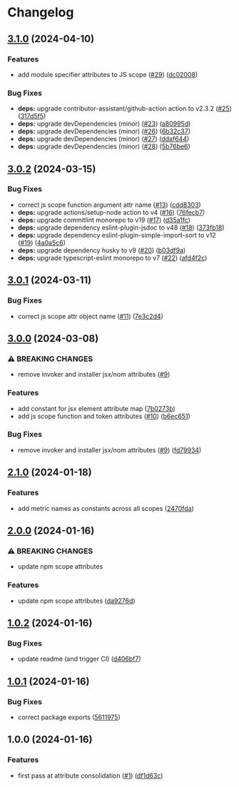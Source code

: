 # Changelog

## [3.1.0](https://github.com/ibm-telemetry/telemetry-attributes-js/compare/v3.0.2...v3.1.0) (2024-04-10)


### Features

* add module specifier attributes to JS scope ([#29](https://github.com/ibm-telemetry/telemetry-attributes-js/issues/29)) ([dc02008](https://github.com/ibm-telemetry/telemetry-attributes-js/commit/dc02008c2de3a69d4eb7157b036455d70a3ed903))


### Bug Fixes

* **deps:** upgrade contributor-assistant/github-action action to v2.3.2 ([#25](https://github.com/ibm-telemetry/telemetry-attributes-js/issues/25)) ([317d5f5](https://github.com/ibm-telemetry/telemetry-attributes-js/commit/317d5f5e8e25859d3f96710e7a22cab2576b7f3a))
* **deps:** upgrade devDependencies (minor) ([#23](https://github.com/ibm-telemetry/telemetry-attributes-js/issues/23)) ([a80995d](https://github.com/ibm-telemetry/telemetry-attributes-js/commit/a80995d9eac016a80cdc55ccb84a075eb41a4193))
* **deps:** upgrade devDependencies (minor) ([#26](https://github.com/ibm-telemetry/telemetry-attributes-js/issues/26)) ([6b32c37](https://github.com/ibm-telemetry/telemetry-attributes-js/commit/6b32c37b42cbaa9ad3c7d54eb24d5e51e8f5675e))
* **deps:** upgrade devDependencies (minor) ([#27](https://github.com/ibm-telemetry/telemetry-attributes-js/issues/27)) ([ddaf644](https://github.com/ibm-telemetry/telemetry-attributes-js/commit/ddaf6443843fcc0aa4515f35e976ef839e00069c))
* **deps:** upgrade devDependencies (minor) ([#28](https://github.com/ibm-telemetry/telemetry-attributes-js/issues/28)) ([5b76be6](https://github.com/ibm-telemetry/telemetry-attributes-js/commit/5b76be6330d3d866416a970bf4c159aa26e7049d))

## [3.0.2](https://github.com/ibm-telemetry/telemetry-attributes-js/compare/v3.0.1...v3.0.2) (2024-03-15)


### Bug Fixes

* correct js scope function argument attr name ([#13](https://github.com/ibm-telemetry/telemetry-attributes-js/issues/13)) ([cdd8303](https://github.com/ibm-telemetry/telemetry-attributes-js/commit/cdd83030cd2c9e7d0669c5ebfef1644b875e70ce))
* **deps:** upgrade actions/setup-node action to v4 ([#16](https://github.com/ibm-telemetry/telemetry-attributes-js/issues/16)) ([76fecb7](https://github.com/ibm-telemetry/telemetry-attributes-js/commit/76fecb7e1832409efb3a13d70c4749e8ed9ea7f1))
* **deps:** upgrade commitlint monorepo to v19 ([#17](https://github.com/ibm-telemetry/telemetry-attributes-js/issues/17)) ([d35a1fc](https://github.com/ibm-telemetry/telemetry-attributes-js/commit/d35a1fc6615a099bb6aaab9dca304690ed73770c))
* **deps:** upgrade dependency eslint-plugin-jsdoc to v48 ([#18](https://github.com/ibm-telemetry/telemetry-attributes-js/issues/18)) ([373fb18](https://github.com/ibm-telemetry/telemetry-attributes-js/commit/373fb18a9e838b0de870af5b2ebfd89fc9f8fc35))
* **deps:** upgrade dependency eslint-plugin-simple-import-sort to v12 ([#19](https://github.com/ibm-telemetry/telemetry-attributes-js/issues/19)) ([4a0a5c6](https://github.com/ibm-telemetry/telemetry-attributes-js/commit/4a0a5c63715e5d5abc1dd474fa15c9bc3c750b88))
* **deps:** upgrade dependency husky to v9 ([#20](https://github.com/ibm-telemetry/telemetry-attributes-js/issues/20)) ([b03df9a](https://github.com/ibm-telemetry/telemetry-attributes-js/commit/b03df9a54bff626d890e803becbc98c6fc777d61))
* **deps:** upgrade typescript-eslint monorepo to v7 ([#22](https://github.com/ibm-telemetry/telemetry-attributes-js/issues/22)) ([afd4f2c](https://github.com/ibm-telemetry/telemetry-attributes-js/commit/afd4f2ceb5280a023fd5b675b8c500ce7c800e2d))

## [3.0.1](https://github.com/ibm-telemetry/telemetry-attributes-js/compare/v3.0.0...v3.0.1) (2024-03-11)


### Bug Fixes

* correct js scope attr object name ([#11](https://github.com/ibm-telemetry/telemetry-attributes-js/issues/11)) ([7e3c2d4](https://github.com/ibm-telemetry/telemetry-attributes-js/commit/7e3c2d4e43aab3cdb073be96e65343e6e8c78557))

## [3.0.0](https://github.com/ibm-telemetry/telemetry-attributes-js/compare/v2.1.0...v3.0.0) (2024-03-08)


### ⚠ BREAKING CHANGES

* remove invoker and installer jsx/nom attributes ([#9](https://github.com/ibm-telemetry/telemetry-attributes-js/issues/9))

### Features

* add constant for jsx element attribute map ([7b0273b](https://github.com/ibm-telemetry/telemetry-attributes-js/commit/7b0273bafcddaba8753afeebdcc0cc883359fc63))
* add js scope function and token attributes ([#10](https://github.com/ibm-telemetry/telemetry-attributes-js/issues/10)) ([b6ec651](https://github.com/ibm-telemetry/telemetry-attributes-js/commit/b6ec6513c858afe4f83fd4b8bf380a791cc04a84))


### Bug Fixes

* remove invoker and installer jsx/nom attributes ([#9](https://github.com/ibm-telemetry/telemetry-attributes-js/issues/9)) ([fd79934](https://github.com/ibm-telemetry/telemetry-attributes-js/commit/fd7993447928377140ed967fbc0875c6867804c1))

## [2.1.0](https://github.com/ibm-telemetry/telemetry-attributes-js/compare/v2.0.0...v2.1.0) (2024-01-18)


### Features

* add metric names as constants across all scopes ([2470fda](https://github.com/ibm-telemetry/telemetry-attributes-js/commit/2470fda3f09ffdbf92bd8c718864b9c9d3f2e686))

## [2.0.0](https://github.com/ibm-telemetry/telemetry-attributes-js/compare/v1.0.2...v2.0.0) (2024-01-16)


### ⚠ BREAKING CHANGES

* update npm scope attributes

### Features

* update npm scope attributes ([da9276d](https://github.com/ibm-telemetry/telemetry-attributes-js/commit/da9276d4dfb987b8ee9f45410df5be9653e7b9fd))

## [1.0.2](https://github.com/ibm-telemetry/telemetry-attributes-js/compare/v1.0.1...v1.0.2) (2024-01-16)


### Bug Fixes

* update readme (and trigger CI) ([d406bf7](https://github.com/ibm-telemetry/telemetry-attributes-js/commit/d406bf7859662e6da36ada61f9eff2c7f3cf6799))

## [1.0.1](https://github.com/ibm-telemetry/telemetry-attributes-js/compare/v1.0.0...v1.0.1) (2024-01-16)


### Bug Fixes

* correct package exports ([5611975](https://github.com/ibm-telemetry/telemetry-attributes-js/commit/56119759ea0f72fa8e88a3f28fc00343e670b692))

## 1.0.0 (2024-01-16)


### Features

* first pass at attribute consolidation ([#1](https://github.com/ibm-telemetry/telemetry-attributes-js/issues/1)) ([df1d63c](https://github.com/ibm-telemetry/telemetry-attributes-js/commit/df1d63c6c23a1b25c807addd3d5dd6a90e870374))

